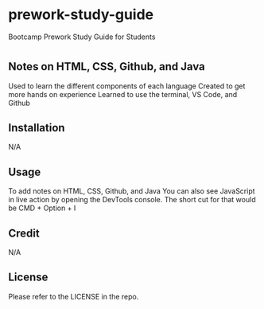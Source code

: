 # prework-study-guide
Bootcamp Prework Study Guide for Students 
# <Prework Study Guide Webpage>

## Notes on HTML, CSS, Github, and Java
Used to learn the different components of each language 
Created to get more hands on experience 
Learned to use the terminal, VS Code, and Github 

## Installation
N/A

## Usage
To add notes on HTML, CSS, Github, and Java
You can also see JavaScript in live action by opening the DevTools console. The short cut for that would be CMD + Option + I 

## Credit
N/A

## License
Please refer to the LICENSE in the repo.

